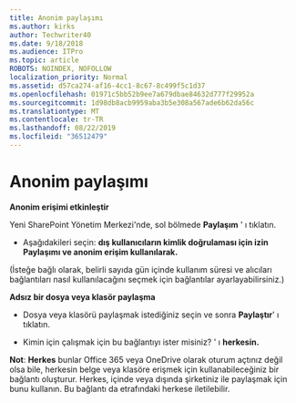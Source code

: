 ```yaml
---
title: Anonim paylaşımı
ms.author: kirks
author: Techwriter40
ms.date: 9/18/2018
ms.audience: ITPro
ms.topic: article
ROBOTS: NOINDEX, NOFOLLOW
localization_priority: Normal
ms.assetid: d57ca274-af16-4cc1-8c67-8c499f5c1d37
ms.openlocfilehash: 01971c5bb52b9ee7a679dbae84632d777f29952a
ms.sourcegitcommit: 1d98db8acb9959aba3b5e308a567ade6b62da56c
ms.translationtype: MT
ms.contentlocale: tr-TR
ms.lasthandoff: 08/22/2019
ms.locfileid: "36512479"
---
```

# <a name="anonymous-sharing"></a>Anonim paylaşımı

 **Anonim erişimi etkinleştir**
  
Yeni SharePoint Yönetim Merkezi'nde, sol bölmede **Paylaşım** ' ı tıklatın. 
  
- Aşağıdakileri seçin: **dış kullanıcıların kimlik doğrulaması için izin Paylaşımı ve anonim erişim kullanılarak.**
  
(İsteğe bağlı olarak, belirli sayıda gün içinde kullanım süresi ve alıcıları bağlantıları nasıl kullanılacağını seçmek için bağlantılar ayarlayabilirsiniz.)
    
 **Adsız bir dosya veya klasör paylaşma**
  
- Dosya veya klasörü paylaşmak istediğiniz seçin ve sonra **Paylaştır**' ı tıklatın. 
    
- Kimin için çalışmak için bu bağlantıyı ister misiniz? ' ı **herkesin.**
  
 **Not**: **Herkes** bunlar Office 365 veya OneDrive olarak oturum açtınız değil olsa bile, herkesin belge veya klasöre erişmek için kullanabileceğiniz bir bağlantı oluşturur. Herkes, içinde veya dışında şirketiniz ile paylaşmak için bunu kullanın. Bu bağlantı da etrafındaki herkese iletilebilir. 
    

